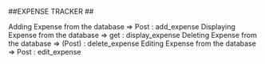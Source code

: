 ##EXPENSE TRACKER ##

Adding  Expense from the database  => Post    : add_expense
Displaying Expense from the database => get   : display_expense
Deleting Expense from the database => (Post)  : delete_expense
Editing Expense from the database => Post     : edit_expense